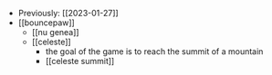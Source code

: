 - Previously: [[2023-01-27]]
- [[bouncepaw]]
  - [[nu genea]] 
  - [[celeste]]
    - the goal of the game is to reach the summit of a mountain
    - [[celeste summit]]
